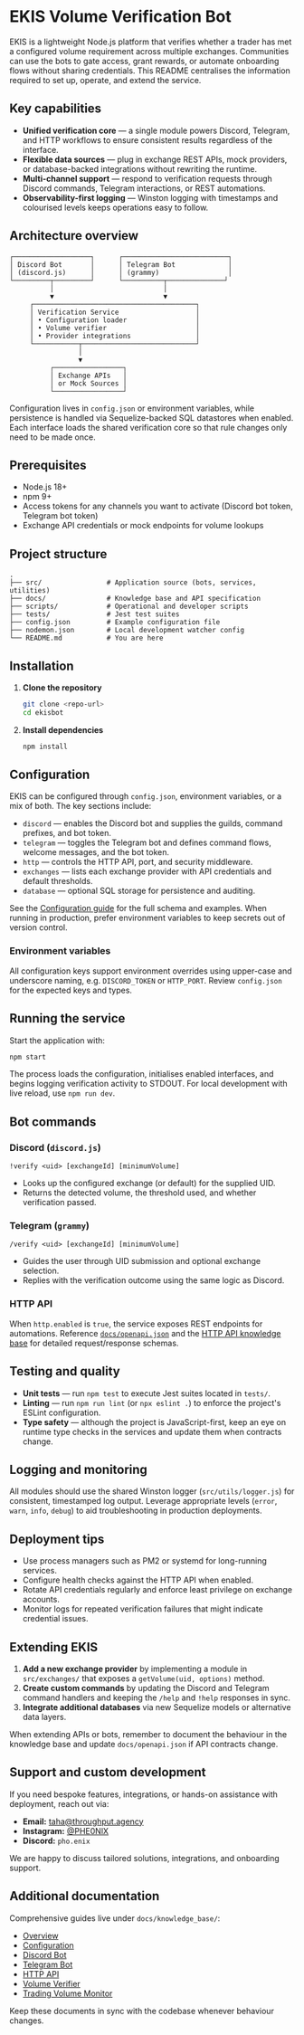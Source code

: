# EKIS Volume Verification Bot

EKIS is a lightweight Node.js platform that verifies whether a trader has met a configured volume requirement across
multiple exchanges. Communities can use the bots to gate access, grant rewards, or automate onboarding flows without
sharing credentials. This README centralises the information required to set up, operate, and extend the service.

## Key capabilities

- **Unified verification core** &mdash; a single module powers Discord, Telegram, and HTTP workflows to ensure consistent
  results regardless of the interface.
- **Flexible data sources** &mdash; plug in exchange REST APIs, mock providers, or database-backed integrations without
  rewriting the runtime.
- **Multi-channel support** &mdash; respond to verification requests through Discord commands, Telegram interactions, or
  REST automations.
- **Observability-first logging** &mdash; Winston logging with timestamps and colourised levels keeps operations easy to
  follow.

## Architecture overview

```
┌───────────────────┐      ┌──────────────────────────┐
│ Discord Bot       │      │ Telegram Bot             │
│ (discord.js)      │      │ (grammy)                 │
└─────────┬─────────┘      └──────────┬──────────────┘
          │                           │
          ▼                           ▼
     ┌────────────────────────────────────────┐
     │ Verification Service                   │
     │ • Configuration loader                 │
     │ • Volume verifier                      │
     │ • Provider integrations                │
     └───────────┬────────────────────────────┘
                 │
                 ▼
          ┌─────────────────┐
          │ Exchange APIs   │
          │ or Mock Sources │
          └─────────────────┘
```

Configuration lives in `config.json` or environment variables, while persistence is handled via Sequelize-backed SQL
datastores when enabled. Each interface loads the shared verification core so that rule changes only need to be made
once.

## Prerequisites

- Node.js 18+
- npm 9+
- Access tokens for any channels you want to activate (Discord bot token, Telegram bot token)
- Exchange API credentials or mock endpoints for volume lookups

## Project structure

```
.
├── src/                # Application source (bots, services, utilities)
├── docs/               # Knowledge base and API specification
├── scripts/            # Operational and developer scripts
├── tests/              # Jest test suites
├── config.json         # Example configuration file
├── nodemon.json        # Local development watcher config
└── README.md           # You are here
```

## Installation

1. **Clone the repository**

   ```bash
   git clone <repo-url>
   cd ekisbot
   ```

2. **Install dependencies**

   ```bash
   npm install
   ```

## Configuration

EKIS can be configured through `config.json`, environment variables, or a mix of both. The key sections include:

- `discord` &mdash; enables the Discord bot and supplies the guilds, command prefixes, and bot token.
- `telegram` &mdash; toggles the Telegram bot and defines command flows, welcome messages, and the bot token.
- `http` &mdash; controls the HTTP API, port, and security middleware.
- `exchanges` &mdash; lists each exchange provider with API credentials and default thresholds.
- `database` &mdash; optional SQL storage for persistence and auditing.

See the [Configuration guide](docs/knowledge_base/configuration.md) for the full schema and examples. When running in
production, prefer environment variables to keep secrets out of version control.

### Environment variables

All configuration keys support environment overrides using upper-case and underscore naming, e.g. `DISCORD_TOKEN` or
`HTTP_PORT`. Review `config.json` for the expected keys and types.

## Running the service

Start the application with:

```bash
npm start
```

The process loads the configuration, initialises enabled interfaces, and begins logging verification activity to STDOUT.
For local development with live reload, use `npm run dev`.

## Bot commands

### Discord (`discord.js`)

```text
!verify <uid> [exchangeId] [minimumVolume]
```

- Looks up the configured exchange (or default) for the supplied UID.
- Returns the detected volume, the threshold used, and whether verification passed.

### Telegram (`grammy`)

```text
/verify <uid> [exchangeId] [minimumVolume]
```

- Guides the user through UID submission and optional exchange selection.
- Replies with the verification outcome using the same logic as Discord.

### HTTP API

When `http.enabled` is `true`, the service exposes REST endpoints for automations. Reference
[`docs/openapi.json`](docs/openapi.json) and the [HTTP API knowledge base](docs/knowledge_base/http-api.md) for detailed
request/response schemas.

## Testing and quality

- **Unit tests** &mdash; run `npm test` to execute Jest suites located in `tests/`.
- **Linting** &mdash; run `npm run lint` (or `npx eslint .`) to enforce the project's ESLint configuration.
- **Type safety** &mdash; although the project is JavaScript-first, keep an eye on runtime type checks in the services and
  update them when contracts change.

## Logging and monitoring

All modules should use the shared Winston logger (`src/utils/logger.js`) for consistent, timestamped log output. Leverage
appropriate levels (`error`, `warn`, `info`, `debug`) to aid troubleshooting in production deployments.

## Deployment tips

- Use process managers such as PM2 or systemd for long-running services.
- Configure health checks against the HTTP API when enabled.
- Rotate API credentials regularly and enforce least privilege on exchange accounts.
- Monitor logs for repeated verification failures that might indicate credential issues.

## Extending EKIS

1. **Add a new exchange provider** by implementing a module in `src/exchanges/` that exposes a `getVolume(uid, options)`
   method.
2. **Create custom commands** by updating the Discord and Telegram command handlers and keeping the `/help` and `!help`
   responses in sync.
3. **Integrate additional databases** via new Sequelize models or alternative data layers.

When extending APIs or bots, remember to document the behaviour in the knowledge base and update `docs/openapi.json` if
API contracts change.

## Support and custom development

If you need bespoke features, integrations, or hands-on assistance with deployment, reach out via:

- **Email:** [taha@throughput.agency](mailto:taha@throughput.agency)
- **Instagram:** [@PHE0NlX](https://instagram.com/PHE0NlX)
- **Discord:** `pho.enix`

We are happy to discuss tailored solutions, integrations, and onboarding support.

## Additional documentation

Comprehensive guides live under `docs/knowledge_base/`:

- [Overview](docs/knowledge_base/overview.md)
- [Configuration](docs/knowledge_base/configuration.md)
- [Discord Bot](docs/knowledge_base/discord.md)
- [Telegram Bot](docs/knowledge_base/telegram.md)
- [HTTP API](docs/knowledge_base/http-api.md)
- [Volume Verifier](docs/knowledge_base/volume-verifier.md)
- [Trading Volume Monitor](docs/knowledge_base/trading-volume-monitor.md)

Keep these documents in sync with the codebase whenever behaviour changes.
